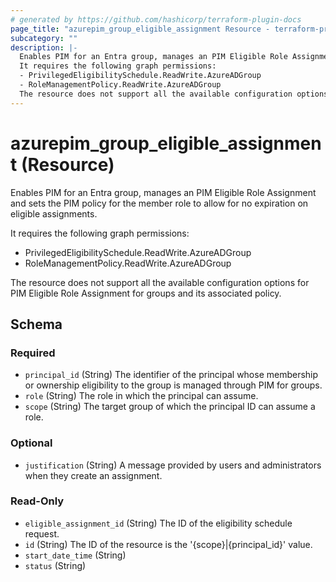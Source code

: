 ```yaml
---
# generated by https://github.com/hashicorp/terraform-plugin-docs
page_title: "azurepim_group_eligible_assignment Resource - terraform-provider-azurepim"
subcategory: ""
description: |-
  Enables PIM for an Entra group, manages an PIM Eligible Role Assignment and sets the PIM policy for the member role to allow for no expiration on eligible assignments.
  It requires the following graph permissions:
  - PrivilegedEligibilitySchedule.ReadWrite.AzureADGroup
  - RoleManagementPolicy.ReadWrite.AzureADGroup
  The resource does not support all the available configuration options for PIM Eligible Role Assignment for groups and its associated policy.
---
```


# azurepim_group_eligible_assignment (Resource)

Enables PIM for an Entra group, manages an PIM Eligible Role Assignment and sets the PIM policy for the member role to allow for no expiration on eligible assignments.

It requires the following graph permissions:
- PrivilegedEligibilitySchedule.ReadWrite.AzureADGroup
- RoleManagementPolicy.ReadWrite.AzureADGroup

The resource does not support all the available configuration options for PIM Eligible Role Assignment for groups and its associated policy.



<!-- schema generated by tfplugindocs -->
## Schema

### Required

- `principal_id` (String) The identifier of the principal whose membership or ownership eligibility to the group is managed through PIM for groups.
- `role` (String) The role in which the principal can assume.
- `scope` (String) The target group of which the principal ID can assume a role.

### Optional

- `justification` (String) A message provided by users and administrators when they create an assignment.

### Read-Only

- `eligible_assignment_id` (String) The ID of the eligibility schedule request.
- `id` (String) The ID of the resource is the '{scope}|{principal_id}' value.
- `start_date_time` (String)
- `status` (String)
